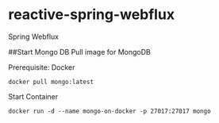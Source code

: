 # reactive-spring-webflux
Spring Webflux


##Start Mongo DB
Pull image for MongoDB

Prerequisite: Docker

```docker pull mongo:latest```

Start Container

```docker run -d --name mongo-on-docker -p 27017:27017 mongo```

